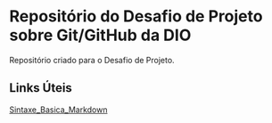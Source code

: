 # Repositório do Desafio de Projeto sobre Git/GitHub da DIO
Repositório criado para o Desafio de Projeto.

## Links Úteis
[Sintaxe_Basica_Markdown](https://www.markdownguide.org/basic-syntax/)
